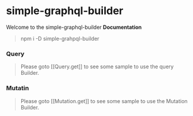 # simple-graphql-builder

Welcome to the simple-graphql-builder **Documentation**

> npm i -D simple-grahpql-builder


### Query

> Please goto [[Query.get]] to see some sample to use the query Builder.



### Mutatin 


> Please goto [[Mutation.get]] to see some sample to use the Mutation Builder.
